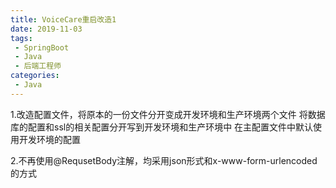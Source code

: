```yaml
---
title: VoiceCare重启改造1
date: 2019-11-03
tags:
 - SpringBoot
 - Java
 - 后端工程师
categories:
 - Java
---
```


1.改造配置文件，将原本的一份文件分开变成开发环境和生产环境两个文件
将数据库的配置和ssl的相关配置分开写到开发环境和生产环境中
在主配置文件中默认使用开发环境的配置

2.不再使用@RequsetBody注解，均采用json形式和x-www-form-urlencoded的方式

